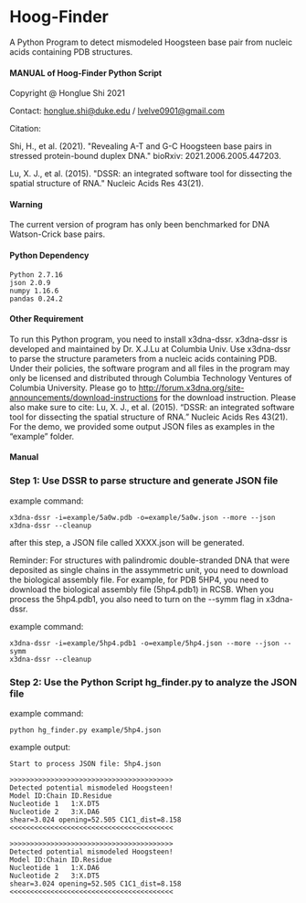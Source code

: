# Hoog-Finder
A Python Program to detect mismodeled Hoogsteen base pair from nucleic acids containing PDB structures.

#### MANUAL of Hoog-Finder Python Script ####
Copyright @ Honglue Shi 2021

Contact: honglue.shi@duke.edu / lvelve0901@gmail.com

Citation:

Shi, H., et al. (2021). "Revealing A-T and G-C Hoogsteen base pairs in stressed protein-bound duplex DNA." bioRxiv: 2021.2006.2005.447203.

Lu, X. J., et al. (2015). "DSSR: an integrated software tool for dissecting the spatial structure of RNA." Nucleic Acids Res 43(21).

#### Warning ####
The current version of program has only been benchmarked for DNA Watson-Crick base pairs.

#### Python Dependency ####
```
Python 2.7.16
json 2.0.9
numpy 1.16.6
pandas 0.24.2
```

#### Other Requirement ####
To run this Python program, you need to install x3dna-dssr.
x3dna-dssr is developed and maintained by Dr. X.J.Lu at Columbia Univ.
Use x3dna-dssr to parse the structure parameters from a nucleic acids containing PDB.
Under their policies, the software program and all files in the program may only be licensed and distributed through Columbia Technology Ventures of Columbia University. 
Please go to http://forum.x3dna.org/site-announcements/download-instructions for the download instruction. 
Please also make sure to cite: Lu, X. J., et al. (2015). 
“DSSR: an integrated software tool for dissecting the spatial structure of RNA.” Nucleic Acids Res 43(21). 
For the demo, we provided some output JSON files as examples in the “example” folder.

#### Manual ####
### Step 1: Use DSSR to parse structure and generate JSON file ###
example command:
```
x3dna-dssr -i=example/5a0w.pdb -o=example/5a0w.json --more --json
x3dna-dssr --cleanup
```

after this step, a JSON file called XXXX.json will be generated.

Reminder:
For structures with palindromic double-stranded DNA that were deposited as single chains in the assymmetric unit,
you need to download the biological assembly file.
For example, for PDB 5HP4, you need to download the biological assembly file (5hp4.pdb1) in RCSB.
When you process the 5hp4.pdb1, you also need to turn on the --symm flag in x3dna-dssr.

example command:
```
x3dna-dssr -i=example/5hp4.pdb1 -o=example/5hp4.json --more --json --symm
x3dna-dssr --cleanup
```


### Step 2: Use the Python Script hg_finder.py to analyze the JSON file ###
example command:
```
python hg_finder.py example/5hp4.json
```

example output:
```
Start to process JSON file: 5hp4.json

>>>>>>>>>>>>>>>>>>>>>>>>>>>>>>>>>>>>>>>>
Detected potential mismodeled Hoogsteen!
Model ID:Chain ID.Residue
Nucleotide 1   1:X.DT5
Nucleotide 2   3:X.DA6
shear=3.024 opening=52.505 C1C1_dist=8.158
<<<<<<<<<<<<<<<<<<<<<<<<<<<<<<<<<<<<<<<<

>>>>>>>>>>>>>>>>>>>>>>>>>>>>>>>>>>>>>>>>
Detected potential mismodeled Hoogsteen!
Model ID:Chain ID.Residue
Nucleotide 1   1:X.DA6
Nucleotide 2   3:X.DT5
shear=3.024 opening=52.505 C1C1_dist=8.158
<<<<<<<<<<<<<<<<<<<<<<<<<<<<<<<<<<<<<<<<
```
